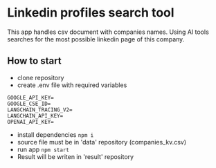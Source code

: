 # Linkedin profiles search tool

This app handles csv document with companies names. Using AI tools searches for the most possible linkedin page of this company.

## How to start

- clone repository
- create .env file with required variables
```
GOOGLE_API_KEY=
GOOGLE_CSE_ID=
LANGCHAIN_TRACING_V2=
LANGCHAIN_API_KEY=
OPENAI_API_KEY=
```
- install dependencies
```npm i```
- source file must be in 'data' repository (companies_kv.csv)
- run app
```npm start```
- Result will be writen in 'result' repository 